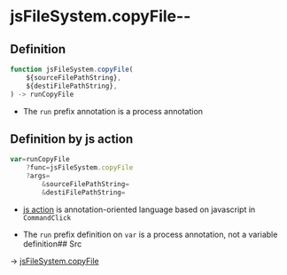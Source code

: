 # jsFileSystem.copyFile--

## Definition

```js.js
function jsFileSystem.copyFile(
	${sourceFilePathString},
	${destiFilePathString},
) -> runCopyFile
```

- The `run` prefix annotation is a process annotation
## Definition by js action

```js.js
var=runCopyFile
	?func=jsFileSystem.copyFile
	?args=
		&sourceFilePathString=
		&destiFilePathString=
```

- [js action](#) is annotation-oriented language based on javascript in `CommandClick`

- The `run` prefix definition on `var` is a process annotation, not a variable definition## Src

-> [jsFileSystem.copyFile](https://github.com/puutaro/CommandClick/blob/master/app/src/main/java/com/puutaro/commandclick/fragment_lib/terminal_fragment/js_interface/file/JsFileSystem.kt#L254)


